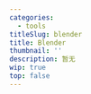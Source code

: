 ```yaml
---
categories:
  - tools
titleSlug: blender
title: Blender
thumbnail: ''
description: 暂无
wip: true
top: false
---
```


